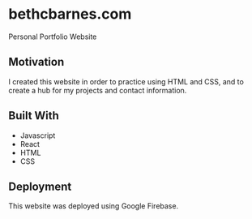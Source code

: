 # bethcbarnes.com

Personal Portfolio Website

## Motivation

I created this website in order to practice using HTML and CSS, and to create a hub for my projects and contact information.

## Built With

* Javascript
* React
* HTML
* CSS

## Deployment

This website was deployed using Google Firebase.

